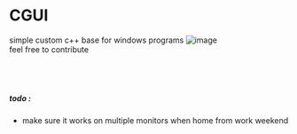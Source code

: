 # CGUI
simple custom c++ base for windows programs
![image](https://github.com/2lag/CGUI/assets/96544487/0cea45c6-e046-4c4d-bd4f-5dfbdcf58c86)<br>
feel free to contribute<br><br><br><br>
##### todo :
 - make sure it works on multiple monitors when home from work weekend
